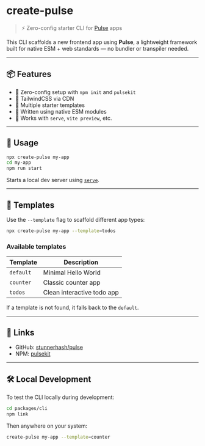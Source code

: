 # create-pulse

> ⚡️ Zero-config starter CLI for [Pulse](https://github.com/stunnerhash/pulse) apps

This CLI scaffolds a new frontend app using **Pulse**, a lightweight framework built for native ESM + web standards — no bundler or transpiler needed.

---

## 📦 Features

- 🧩 Zero-config setup with `npm init` and `pulsekit`
- 🎨 TailwindCSS via CDN
- 📁 Multiple starter templates
- 🧠 Written using native ESM modules
- 🚀 Works with `serve`, `vite preview`, etc.

---

## 📁 Usage

```sh
npx create-pulse my-app
cd my-app
npm run start
```

Starts a local dev server using [`serve`](https://www.npmjs.com/package/serve).

---

## 🎨 Templates

Use the `--template` flag to scaffold different app types:

```sh
npx create-pulse my-app --template=todos
```

### Available templates

| Template   | Description               |
|------------|----------------------------|
| `default`  | Minimal Hello World        |
| `counter`  | Classic counter app        |
| `todos`    | Clean interactive todo app |

If a template is not found, it falls back to the `default`.

---

## 🔗 Links

- GitHub: [stunnerhash/pulse](https://github.com/stunnerhash/pulse)
- NPM: [pulsekit](https://www.npmjs.com/package/pulsekit)

---

## 🛠 Local Development

To test the CLI locally during development:

```sh
cd packages/cli
npm link
```

Then anywhere on your system:

```sh
create-pulse my-app --template=counter
```
